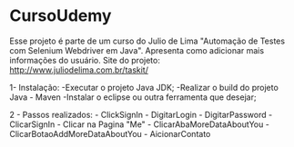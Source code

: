 # CursoUdemy

Esse projeto é parte de um curso do Julio de Lima "Automação de Testes com Selenium Webdriver em Java".
Apresenta como adicionar mais informações do usuário. 
Site do projeto: http://www.juliodelima.com.br/taskit/

 1- Instalação:
    -Executar o projeto Java JDK;
    -Realizar o build do projeto Java - Maven 
    -Instalar o eclipse ou outra ferramenta que desejar; 

2 - Passos realizados:
    - ClickSignIn
		  - DigitarLogin
		  - DigitarPassword
		  - ClicarSignIn
		  - Clicar na Pagina "Me"
		  - ClicarAbaMoreDataAboutYou
		  - ClicarBotaoAddMoreDataAboutYou
		  - AicionarContato
   
